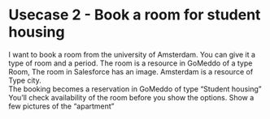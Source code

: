 # Usecase 2 - Book a room for student housing
I want to book a room from the university of Amsterdam. You can give it a type of room and a period.  The room is a resource in GoMeddo of a type Room, The room in Salesforce has an image. 
Amsterdam is a resource of Type city.  
The booking becomes a reservation in GoMeddo of type “Student housing”
You’ll check availability of the room before you show the options.  Show a few pictures of the “apartment”
